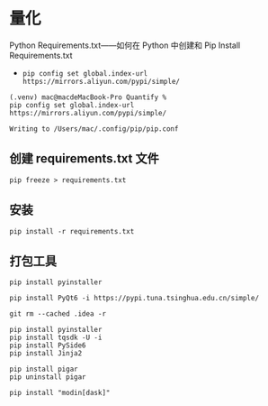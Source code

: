 # 量化

Python Requirements.txt——如何在 Python 中创建和 Pip Install Requirements.txt



- `pip config set global.index-url https://mirrors.aliyun.com/pypi/simple/`

```
(.venv) mac@macdeMacBook-Pro Quantify % 
pip config set global.index-url https://mirrors.aliyun.com/pypi/simple/

Writing to /Users/mac/.config/pip/pip.conf

```

## 创建 requirements.txt 文件

`pip freeze > requirements.txt`

## 安装

`pip install -r requirements.txt`

## 打包工具

`pip install pyinstaller`

`pip install PyQt6 -i https://pypi.tuna.tsinghua.edu.cn/simple/`


```git
git rm --cached .idea -r
```

```
pip install pyinstaller
pip install tqsdk -U -i 
pip install PySide6
pip install Jinja2

pip install pigar
pip uninstall pigar

pip install "modin[dask]"
```